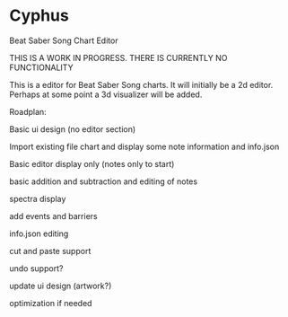 # Cyphus
Beat Saber Song Chart Editor

THIS IS A WORK IN PROGRESS.  THERE IS CURRENTLY NO FUNCTIONALITY

This is a editor for Beat Saber Song charts. It will initially be a 2d
editor. Perhaps at some point a 3d visualizer will be added.

Roadplan:

Basic ui design (no editor section)

Import existing file chart and display some note information and info.json

Basic editor display only (notes only to start)

basic addition and subtraction and editing of notes

spectra display

add events and barriers

info.json editing

cut and paste support

undo support?

update ui design (artwork?)

optimization if needed
